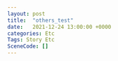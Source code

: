 ```yaml
---
layout: post
title:  "others_test"
date:   2021-12-24 13:00:00 +0000
categories: Etc
Tags: Story Etc
SceneCode: []
---
```

